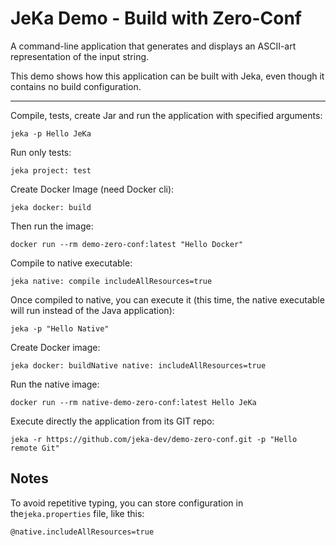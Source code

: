# JeKa Demo - Build with Zero-Conf

A command-line application that generates and displays an ASCII-art representation of the input string.

This demo shows how this application can be built with Jeka, even though it contains no build configuration.

--------

Compile, tests, create Jar and run the application with specified arguments:
```shell
jeka -p Hello JeKa
```

Run only tests:
```shell
jeka project: test
```

Create Docker Image (need Docker cli):
```shell
jeka docker: build
````

Then run the image:
```shell
docker run --rm demo-zero-conf:latest "Hello Docker"
````

Compile to native executable:
```shell
jeka native: compile includeAllResources=true
```

Once compiled to native, you can execute it (this time, the native executable will run instead of the Java application):
```shell
jeka -p "Hello Native"
```

Create Docker image:
```shell
jeka docker: buildNative native: includeAllResources=true
```

Run the native image:
```shell
docker run --rm native-demo-zero-conf:latest Hello JeKa
```

Execute directly the application from its GIT repo:
```shell
jeka -r https://github.com/jeka-dev/demo-zero-conf.git -p "Hello remote Git" 
```

## Notes
To avoid repetitive typing, you can store configuration in the`jeka.properties` file, like this:
```properties
@native.includeAllResources=true
```
